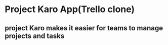 # Project Karo App(Trello clone)

## project Karo makes it easier for teams to manage projects and tasks
